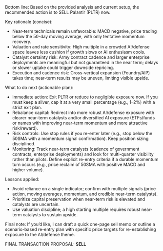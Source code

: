 Bottom line: Based on the provided analysis and current setup, the recommended action is to SELL Palantir (PLTR) now.

Key rationale (concise):
- Near-term technicals remain unfavorable: MACD negative, price trading below the 50-day moving average, with only tentative momentum recovery.
- Valuation and rate sensitivity: High multiple in a crowded AI/defense space leaves less cushion if growth slows or AI enthusiasm cools.
- Catalyst certainty risk: Army contract cadence and larger enterprise deployments are meaningful but not guaranteed in the near term; delays or slower uptake could trigger downside repricing.
- Execution and cadence risk: Cross-vertical expansion (Foundry/AIP) takes time; near-term results may be uneven, limiting visible upside.

What to do next (actionable plan):
- Immediate action: Exit PLTR or reduce to negligible exposure now. If you must keep a sliver, cap it at a very small percentage (e.g., 1–2%) with a strict exit plan.
- Rebalance capital: Redirect into more robust AI/defense exposure with clearer near-term catalysts and/or diversified AI exposure (ETFs/funds or names with improving near-term momentum and more attractive risk/reward).
- Risk controls: Use stop rules if you re-enter later (e.g., stop below the 50SMA with a momentum signal confirmation). Keep position sizing disciplined.
- Monitoring: Track near-term catalysts (cadence of government contracts, enterprise deployments) and look for multi-quarter visibility rather than pilots. Define explicit re-entry criteria if a durable momentum turn occurs (e.g., price reclaim of 50SMA with positive MACD and higher volume).

Lessons applied:
- Avoid reliance on a single indicator; confirm with multiple signals (price action, moving averages, momentum, and credible near-term catalysts).
- Prioritize capital preservation when near-term risk is elevated and catalysts are uncertain.
- Use valuation discipline; a high starting multiple requires robust near-term catalysts to sustain upside.

Final note: If you’d like, I can draft a quick one-page sell memo or outline a scenario-based re-entry plan with specific price targets for re-establishing exposure to the AI/defense theme.

FINAL TRANSACTION PROPOSAL: **SELL**